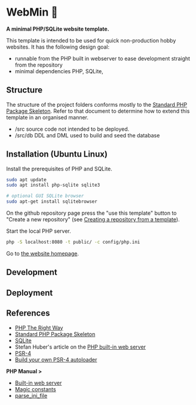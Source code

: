 # WebMin 👾

**A minimal PHP/SQLite website template.**

This template is intended to be used for quick non-production hobby websites. It has the following design goal:

* runnable from the PHP built in webserver to ease development straight from the repository
* minimal dependencies PHP,  SQLite, 

## Structure

The structure of the project folders conforms mostly to the  [Standard PHP Package Skeleton](https://github.com/php-pds/skeleton). Refer to that document to determine how to extend this template in an organised manner.

* /src source code not intended to be deployed. 
* /src/db DDL and DML used to build and seed the database

## Installation (Ubuntu Linux)

Install the prerequisites of PHP and SQLite.

```sh
sudo apt update
sudo apt install php-sqlite sqlite3

# optional GUI SQLite browser
sudo apt-get install sqlitebrowser
```

On the github repository page press the "use this template" button to "Create a new repository" (see [Creating a repository from a template](https://docs.github.com/en/repositories/creating-and-managing-repositories/creating-a-repository-from-a-template#creating-a-repository-from-a-template)).

Start the local PHP server.

```bash
php -S localhost:8080 -t public/ -c config/php.ini
```

Go to [the website homepage](http://localhost:8000).

## Development

## Deployment

## References

* [PHP The Right Way](https://phptherightway.com/)
* [Standard PHP Package Skeleton](https://github.com/php-pds/skeleton)
* [SQLite](https://www.sqlite.org/)
* Stefan Huber's article on the [PHP built-in web server](https://stefanhuber.at/posts/php-builtin-webserver/)
* [PSR-4](https://www.php-fig.org/psr/psr-4/)
* [Build your own PSR-4 autoloader](https://pretzelhands.com/posts/build-your-own-psr-4-autoloader/)

**PHP Manual >**

* [Built-in web server](https://www.php.net/manual/en/features.commandline.webserver.php)
* [Magic constants](https://www.php.net/manual/en/language.constants.magic.php)
* [parse_ini_file](https://www.php.net/manual/en/function.parse-ini-file.php)